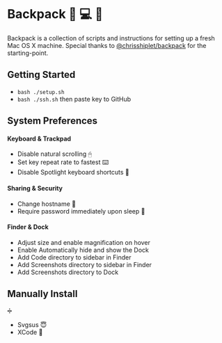 # Backpack 🎒 💻 🚀

Backpack is a collection of scripts and instructions for setting up a fresh Mac OS X machine. Special thanks to [@chrisshiplet/backpack](https://github.com/chrisshiplet/backpack) for the starting-point.

## Getting Started

* `bash ./setup.sh`
* `bash ./ssh.sh` then paste key to GitHub

## System Preferences

#### Keyboard & Trackpad

* Disable natural scrolling 🖱
* Set key repeat rate to fastest ⌨️
* Disable Spotlight keyboard shortcuts 🔎

#### Sharing & Security

* Change hostname 📛
* Require password immediately upon sleep 🔑

#### Finder & Dock
* Adjust size and enable magnification on hover
* Enable Automatically hide and show the Dock
* Add Code directory to sidebar in Finder
* Add Screenshots directory to sidebar in Finder
* Add Screenshots directory to Dock

## Manually Install
➗
* Svgsus 😇
* XCode 📲